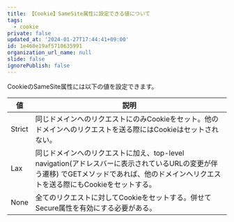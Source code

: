 ```yaml
---
title: 【Cookie】SameSite属性に設定できる値について
tags:
  - cookie
private: false
updated_at: '2024-01-27T17:44:41+09:00'
id: 1e468e19af5710635991
organization_url_name: null
slide: false
ignorePublish: false
---
```

CookieのSameSite属性には以下の値を設定できます。

| 値 | 説明 |
| ------------ | ---- |
| Strict       | 同じドメインへのリクエストにのみCookieをセット。他のドメインへのリクエストを送る際にはCookieはセットされない。 |
| Lax          | 同じドメインへのリクエストに加え、top-level navigation(アドレスバーに表示されているURLの変更が伴う遷移) でGETメソッドであれば、他のドメインへリクエストを送る際にもCookieをセットする。 |
| None         | 全てのリクエストに対してCookieをセットする。併せてSecure属性を有効にする必要がある。 |
